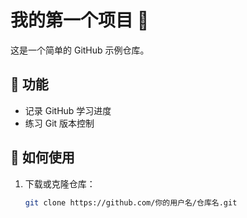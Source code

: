 # 我的第一个项目 🎉  

这是一个简单的 GitHub 示例仓库。  

## 📌 功能  
- 记录 GitHub 学习进度  
- 练习 Git 版本控制  

## 🚀 如何使用  
1. 下载或克隆仓库：  
   ```bash
   git clone https://github.com/你的用户名/仓库名.git
